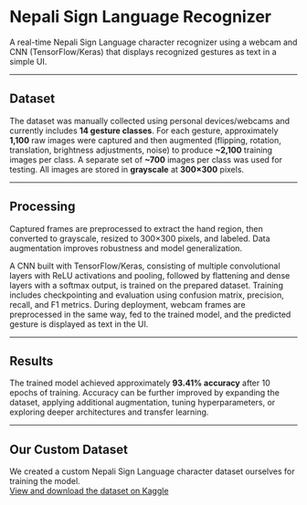# Nepali Sign Language Recognizer

A real-time Nepali Sign Language character recognizer using a webcam and CNN (TensorFlow/Keras) that displays recognized gestures as text in a simple UI.

---

## Dataset

The dataset was manually collected using personal devices/webcams and currently includes **14 gesture classes**. For each gesture, approximately **1,100** raw images were captured and then augmented (flipping, rotation, translation, brightness adjustments, noise) to produce **~2,100** training images per class. A separate set of **~700** images per class was used for testing. All images are stored in **grayscale** at **300×300** pixels.

---

## Processing

Captured frames are preprocessed to extract the hand region, then converted to grayscale, resized to 300×300 pixels, and labeled. Data augmentation improves robustness and model generalization.

A CNN built with TensorFlow/Keras, consisting of multiple convolutional layers with ReLU activations and pooling, followed by flattening and dense layers with a softmax output, is trained on the prepared dataset. Training includes checkpointing and evaluation using confusion matrix, precision, recall, and F1 metrics. During deployment, webcam frames are preprocessed in the same way, fed to the trained model, and the predicted gesture is displayed as text in the UI.

---

## Results

The trained model achieved approximately **93.41% accuracy** after 10 epochs of training. Accuracy can be further improved by expanding the dataset, applying additional augmentation, tuning hyperparameters, or exploring deeper architectures and transfer learning.

---

## Our Custom Dataset

We created a custom Nepali Sign Language character dataset ourselves for training the model.  
[View and download the dataset on Kaggle](https://www.kaggle.com/datasets/biratpoudelrocks/nepali-sign-language-character-dataset)

